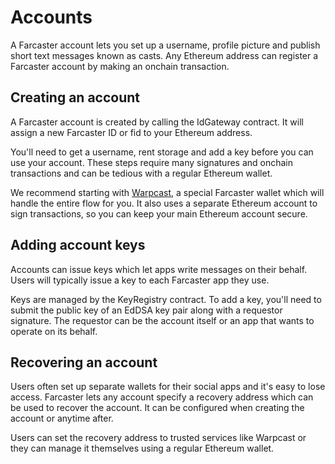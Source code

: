 # Accounts

A Farcaster account lets you set up a username, profile picture and publish short text messages known as casts. Any Ethereum address can register a Farcaster account by making an onchain transaction.

## Creating an account

A Farcaster account is created by calling the IdGateway contract. It will assign a new Farcaster ID or fid to your Ethereum address.

You'll need to get a username, rent storage and add a key before you can use your account. These steps require many signatures and onchain transactions and can be tedious with a regular Ethereum wallet.

We recommend starting with [Warpcast](https://www.warpcast.com/), a special Farcaster wallet which will handle the entire flow for you. It also uses a separate Ethereum account to sign transactions, so you can keep your main Ethereum account secure.

## Adding account keys

Accounts can issue keys which let apps write messages on their behalf. Users will typically issue a key to each Farcaster app they use.

Keys are managed by the KeyRegistry contract. To add a key, you'll need to submit the public key of an EdDSA key pair along with a requestor signature. The requestor can be the account itself or an app that wants to operate on its behalf.

## Recovering an account

Users often set up separate wallets for their social apps and it's easy to lose access. Farcaster lets any account specify a recovery address which can be used to recover the account. It can be configured when creating the account or anytime after.

Users can set the recovery address to trusted services like Warpcast or they can manage it themselves using a regular Ethereum wallet.
